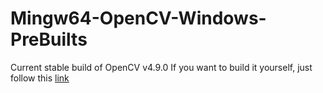 # Mingw64-OpenCV-Windows-PreBuilts
Current stable build of OpenCV v4.9.0
If you want to build it yourself, just follow this [link](https://medium.com/csmadeeasy/opencv-c-installation-on-windows-with-mingw-c0fc1499f39)
